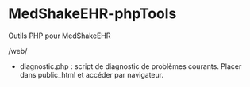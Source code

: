 # MedShakeEHR-phpTools
Outils PHP pour MedShakeEHR

/web/
- diagnostic.php : script de diagnostic de problèmes courants. Placer dans public_html et accéder par navigateur.   

